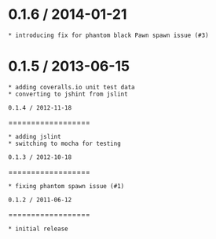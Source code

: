 0.1.6 / 2014-01-21
==================

	* introducing fix for phantom black Pawn spawn issue (#3)

0.1.5 / 2013-06-15
==================

	* adding coveralls.io unit test data
	* converting to jshint from jslint

	0.1.4 / 2012-11-18
==================

	* adding jslint
	* switching to mocha for testing

	0.1.3 / 2012-10-18
==================

	* fixing phantom spawn issue (#1)

	0.1.2 / 2011-06-12
==================

	* initial release